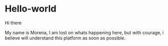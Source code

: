 # Hello-world

Hi there

My name is Morena, I am lost on whats happening here, but with courage, i believe will understand this platform as soon as possible.
